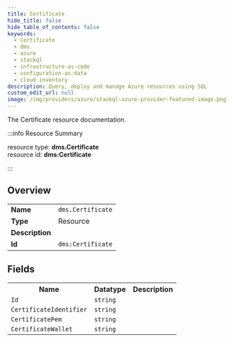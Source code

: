```yaml
---
title: Certificate
hide_title: false
hide_table_of_contents: false
keywords:
  - Certificate
  - dms
  - azure
  - stackql
  - infrastructure-as-code
  - configuration-as-data
  - cloud inventory
description: Query, deploy and manage Azure resources using SQL
custom_edit_url: null
image: /img/providers/azure/stackql-azure-provider-featured-image.png
---
```

The Certificate resource documentation.

:::info Resource Summary

<div class="row">
<div class="providerDocColumn">
<span>resource type:&nbsp;<b>dms.Certificate</b></span><br />
<span>resource id:&nbsp;<b>dms:Certificate</b></span><br />
</div>
</div>

:::

## Overview
<table><tbody>
<tr><td><b>Name</b></td><td><code>dms.Certificate</code></td></tr>
<tr><td><b>Type</b></td><td>Resource</td></tr>
<tr><td><b>Description</b></td><td></td></tr>
<tr><td><b>Id</b></td><td><code>dms:Certificate</code></td></tr>
</tbody></table>

## Fields
<table><tbody>
<tr><th>Name</th><th>Datatype</th><th>Description</th></tr>
<tr><td><code>Id</code></td><td><code>string</code></td><td></td></tr><tr><td><code>CertificateIdentifier</code></td><td><code>string</code></td><td></td></tr><tr><td><code>CertificatePem</code></td><td><code>string</code></td><td></td></tr><tr><td><code>CertificateWallet</code></td><td><code>string</code></td><td></td></tr>
</tbody></table>